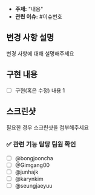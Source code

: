 - **주제:** "내용"
- **관련 이슈:** #이슈번호

## 변경 사항 설명
변경 사항에 대해 설명해주세요

## 구현 내용
- [ ] 구현(혹은 수정) 내용 1

## 스크린샷
필요한 경우 스크린샷을 첨부해주세요

### ✅ 관련 기능 담당 팀원 확인
- [ ] @bongjooncha
- [ ] @Gimgang00
- [ ] @junhajk
- [ ] @karynkim 
- [ ] @seungjaeyuu

